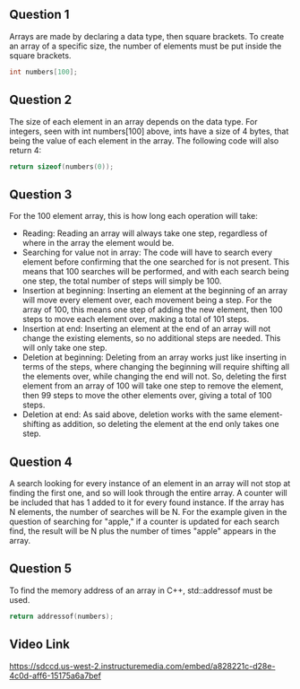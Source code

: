 ## Question 1

Arrays are made by declaring a data type, then square brackets. To create an array of a specific size, the number of elements must be put inside the square brackets.

```c++
int numbers[100];
```

## Question 2

The size of each element in an array depends on the data type. For integers, seen with int numbers[100] above, ints have a size of 4 bytes, that being the value of each element in the array. The following code will also return 4:

```c++
return sizeof(numbers(0));
```

## Question 3

For the 100 element array, this is how long each operation will take:

* Reading: Reading an array will always take one step, regardless of where in the array the element would be.
* Searching for value not in array: The code will have to search every element before confirming that the one searched for is not present. This means that 100 searches will be performed, and with each search being one step, the total number of steps will simply be 100.
* Insertion at beginning: Inserting an element at the beginning of an array will move every element over, each movement being a step. For the array of 100, this means one step of adding the new element, then 100 steps to move each element over, making a total of 101 steps.
* Insertion at end: Inserting an element at the end of an array will not change the existing elements, so no additional steps are needed. This will only take one step.
* Deletion at beginning: Deleting from an array works just like inserting in terms of the steps, where changing the beginning will require shifting all the elements over, while changing the end will not. So, deleting the first element from an array of 100 will take one step to remove the element, then 99 steps to move the other elements over, giving a total of 100 steps.
* Deletion at end: As said above, deletion works with the same element-shifting as addition, so deleting the element at the end only takes one step.

## Question 4

A search looking for every instance of an element in an array will not stop at finding the first one, and so will look through the entire array. A counter will be included that has 1 added to it for every found instance. If the array has N elements, the number of searches will be N. For the example given in the question of searching for "apple," if a counter is updated for each search find, the result will be N plus the number of times "apple" appears in the array.

## Question 5

To find the memory address of an array in C++, std::addressof must be used.

```c++
return addressof(numbers);
```

## Video Link

https://sdccd.us-west-2.instructuremedia.com/embed/a828221c-d28e-4c0d-aff6-15175a6a7bef
